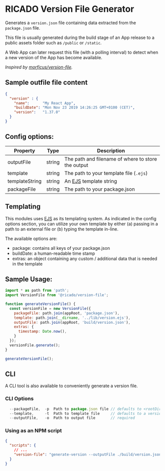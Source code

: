 # RICADO Version File Generator

Generates a `version.json` file containing data extracted from the `package.json` file. 

This file is usually generated during the build stage of an App release to a public assets folder such as `/public` or `/static`. 

A Web App can later request this file (with a polling interval) to detect when a new version of the App has become available.

_Inspired by [morficus/version-file](https://github.com/morficus/version-file)._

## Sample outfile file content
```json
{
  "version" : {
    "name":      "My React App",
    "buildDate": "Mon Nov 23 2019 14:26:25 GMT+0100 (CET)",
    "version":   "1.37.0"
  }
}
```

## Config options:

| Property        | Type   | Description                                                 |
| --------------- |:------:| ------------------------------------------------------------|
| outputFile      | string | The path and filename of where to store the output          |
| template        | string | The path to your template file (`.ejs`)                     |
| templateString  | string | An [EJS](https://www.npmjs.org/package/ejs) template string |
| packageFile     | string | The path to your package.json                               |

## Templating

This modules uses [EJS](https://www.npmjs.org/package/ejs) as its templating system.
As indicated in the config options section, you can utilize your own template by either (a) passing in a path to an external file or (b) typing the template in-line.

The available options are:

- package: contains all keys of your package.json
- buildDate: a human-readable time stamp
- extras: an object containing any custom / additional data that is needed in the template

## Sample Usage:

```js
import * as path from 'path';
import VersionFile from '@ricado/version-file';

function generateVersionFile() {
  const versionFile = new VersionFile({
    packageFile: path.join(appRoot, 'package.json'),
    template: path.join(__dirname, '../lib/version.ejs'),
    outputFile: path.join(appRoot, 'build/version.json'),
    extras: {
      timestamp: Date.now(),
    }
  });
  versionFile.generate();
}

generateVersionFile();
```

## CLI

A CLI tool is also available to conveniently generate a version file.   

### CLI Options

```js
  --packageFile,  -p  Path to package.json file // defaults to <rootDir>/package.json
  --template,     -t  Path to template file     // defaults to a version.ejs template
  --outputFile,   -o  Path to output file       // required
```

### Using as an NPM script

```json
{
  "scripts": {
    // ...
    "version-file": "generate-version --outputFile ./build/version.json"
  }
}

```